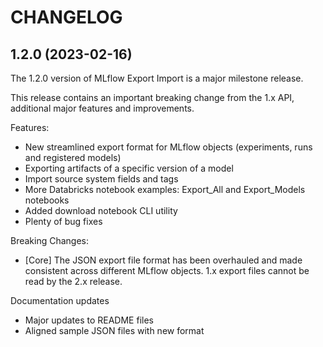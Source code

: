 # CHANGELOG

## 1.2.0 (2023-02-16)

The 1.2.0 version of MLflow Export Import is a major milestone release.

This release contains an important breaking change from the 1.x API, additional major features and improvements.

Features:

- New streamlined export format for MLflow objects (experiments, runs and registered models)
- Exporting artifacts of a specific version of a model
- Import source system fields and tags
- More Databricks notebook examples: Export_All and Export_Models notebooks
- Added download notebook CLI utility
- Plenty of bug fixes

Breaking Changes:

- [Core] The JSON export file format has been overhauled and made consistent across different MLflow objects. 
1.x export files cannot be read by the 2.x release.

Documentation updates
- Major updates to README files
- Aligned sample JSON files with new format

